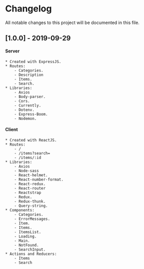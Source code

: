 # Changelog
All notable changes to this project will be documented in this file.

## [1.0.0] - 2019-09-29
#### Server
    * Created with ExpressJS.
    * Routes:
        - Categories.
        - Description
        - Items.
        - Search.
    * Libraries:
        - Axios
        - Body-parser.
        - Cors.
        - Currently.
        - Dotenv.
        - Express-Boom.
        - Nodemon.
#### Client
    * Created with ReactJS.
    * Routes:
        - /
        - /items?search=
        - /items/:id
    * Libraries:
        - Axios
        - Node-sass
        - React-helmet.
        - React-number-format.
        - React-redux.
        - React-router
        - Reactstrap
        - Redux.
        - Redux-thunk.
        - Query-string.
    * Components:
        - Categories.
        - ErrorMessages.
        - Item.
        - Items.
        - ItemsList.
        - Loading.
        - Main.
        - NotFound.
        - SearchInput.
    * Actions and Reducers:
        - Items
        - Search